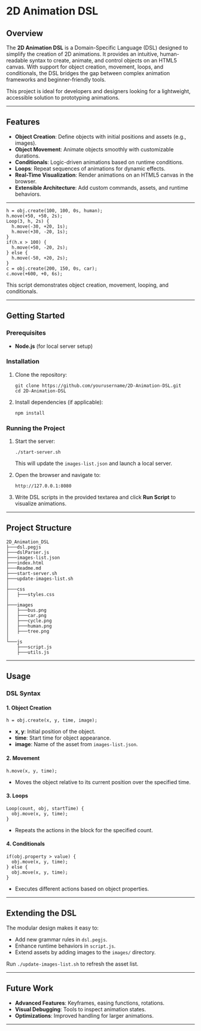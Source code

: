 # 2D Animation DSL

## Overview
The **2D Animation DSL** is a Domain-Specific Language (DSL) designed to simplify the creation of 2D animations. It provides an intuitive, human-readable syntax to create, animate, and control objects on an HTML5 canvas. With support for object creation, movement, loops, and conditionals, the DSL bridges the gap between complex animation frameworks and beginner-friendly tools.

This project is ideal for developers and designers looking for a lightweight, accessible solution to prototyping animations.

---

## Features
- **Object Creation**: Define objects with initial positions and assets (e.g., images).
- **Object Movement**: Animate objects smoothly with customizable durations.
- **Conditionals**: Logic-driven animations based on runtime conditions.
- **Loops**: Repeat sequences of animations for dynamic effects.
- **Real-Time Visualization**: Render animations on an HTML5 canvas in the browser.
- **Extensible Architecture**: Add custom commands, assets, and runtime behaviors.

---

```dsl
h = obj.create(100, 100, 0s, human);
h.move(+50, +50, 2s);
Loop(3, h, 2s) {
  h.move(-30, +20, 1s);
  h.move(+30, -20, 1s);
}
if(h.x > 100) {
  h.move(+50, -20, 2s);
} else {
  h.move(-50, +20, 2s);
}
c = obj.create(200, 150, 0s, car);
c.move(+600, +0, 6s);

```

This script demonstrates object creation, movement, looping, and conditionals.

* * * * *

Getting Started
---------------

### Prerequisites

-   **Node.js** (for local server setup)

### Installation

1.  Clone the repository:

    ```
    git clone https://github.com/yourusername/2D-Animation-DSL.git
    cd 2D-Animation-DSL
    ```

2.  Install dependencies (if applicable):

    ```
    npm install
    ```

### Running the Project

1.  Start the server:

    ```
    ./start-server.sh
    ```

    This will update the `images-list.json` and launch a local server.

2.  Open the browser and navigate to:

    ```
    http://127.0.0.1:8080
    ```

3.  Write DSL scripts in the provided textarea and click **Run Script** to visualize animations.

* * * * *

Project Structure
-----------------

```
2D_Animation_DSL
├───dsl.pegjs
├───dslParser.js
├───images-list.json
├───index.html
├───Readme.md
├───start-server.sh
├───update-images-list.sh
│
├───css
│   ├───styles.css
│
├───images
│   ├───bus.png
│   ├───car.png
│   ├───cycle.png
│   ├───human.png
│   ├───tree.png
│
└───js
    ├───script.js
    ├───utils.js

```

* * * * *

Usage
-----

### DSL Syntax

#### 1\. **Object Creation**

```
h = obj.create(x, y, time, image);

```

-   **x, y**: Initial position of the object.
-   **time**: Start time for object appearance.
-   **image**: Name of the asset from `images-list.json`.

#### 2\. **Movement**

```
h.move(x, y, time);

```

-   Moves the object relative to its current position over the specified time.

#### 3\. **Loops**

```
Loop(count, obj, startTime) {
  obj.move(x, y, time);
}

```

-   Repeats the actions in the block for the specified count.

#### 4\. **Conditionals**

```
if(obj.property > value) {
  obj.move(x, y, time);
} else {
  obj.move(x, y, time);
}

```

-   Executes different actions based on object properties.

* * * * *

Extending the DSL
-----------------

The modular design makes it easy to:

-   Add new grammar rules in `dsl.pegjs`.
-   Enhance runtime behaviors in `script.js`.
-   Extend assets by adding images to the `images/` directory.

Run `./update-images-list.sh` to refresh the asset list.

* * * * *

Future Work
-----------

-   **Advanced Features**: Keyframes, easing functions, rotations.
-   **Visual Debugging**: Tools to inspect animation states.
-   **Optimizations**: Improved handling for larger animations.

* * * * *
